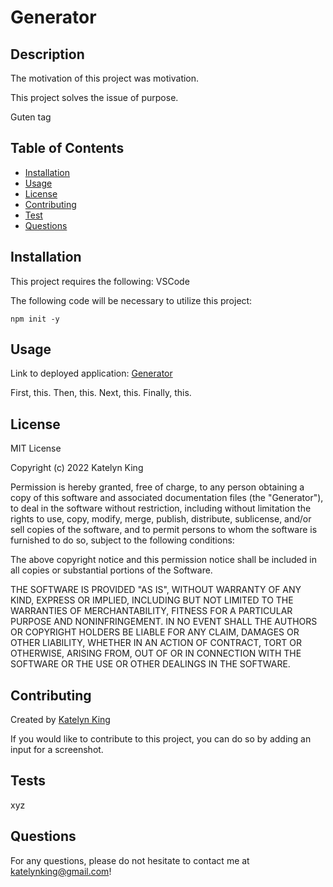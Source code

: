# Generator
## Description
The motivation of this project was motivation.

This project solves the issue of purpose.

Guten tag

## Table of Contents
- [Installation](#installation)
- [Usage](#usage)
- [License](#license)
- [Contributing](#contributing)
- [Test](#test)
- [Questions](#questions)

<a name="installation"></a>
## Installation 

This project requires the following: VSCode

The following code will be necessary to utilize this project:

``` npm init -y ```
<a name="usage"></a>
## Usage 
Link to deployed application: [Generator](link)

First, this. Then, this. Next, this. Finally, this.


<a name="license"></a>
## License 

MIT License
    
  Copyright (c) 2022 Katelyn King
  
  Permission is hereby granted, free of charge, to any person obtaining a copy of this software and associated documentation files (the "Generator"), to deal in the software without restriction, including without limitation the rights to use, copy, modify, merge, publish, distribute, sublicense, and/or sell copies of the software, and to permit persons to whom the software is furnished to do so, subject to the following conditions:
  
  The above copyright notice and this permission notice shall be included in all copies or substantial portions of the Software.
  
  THE SOFTWARE IS PROVIDED "AS IS", WITHOUT WARRANTY OF ANY KIND, EXPRESS OR IMPLIED, INCLUDING BUT NOT LIMITED TO THE WARRANTIES OF MERCHANTABILITY, FITNESS FOR A PARTICULAR PURPOSE AND NONINFRINGEMENT. IN NO EVENT SHALL THE AUTHORS OR COPYRIGHT HOLDERS BE LIABLE FOR ANY CLAIM, DAMAGES OR OTHER LIABILITY, WHETHER IN AN ACTION OF CONTRACT, TORT OR OTHERWISE, ARISING FROM, OUT OF OR IN CONNECTION WITH THE SOFTWARE OR THE USE OR OTHER DEALINGS IN THE SOFTWARE.
  
  <a name="contributing"></a>
  ## Contributing
  
  Created by [Katelyn King](https://github.com/katelynking)
  
  If you would like to contribute to this project, you can do so by adding an input for a screenshot.

  <a name="test"></a>
  ## Tests
  xyz
 

  <a name="questions"></a>
  ## Questions
  For any questions, please do not hesitate to contact me at katelynking@gmail.com!
